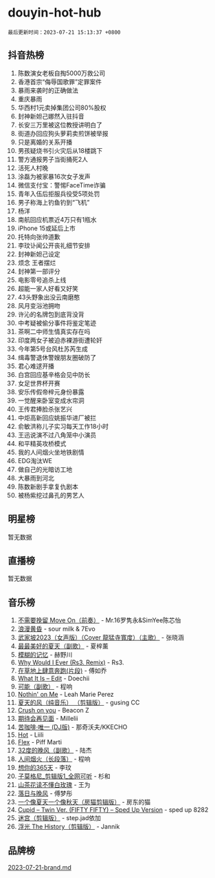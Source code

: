 # douyin-hot-hub

`最后更新时间：2023-07-21 15:13:37 +0800`

## 抖音热榜

1. 陈数演女老板自掏5000万救公司
1. 香港首宗“侮辱国歌罪”定罪案件
1. 暴雨来袭时的正确做法
1. 重庆暴雨
1. 华西村1元卖掉集团公司80%股权
1. 封神新妲己娜然入驻抖音
1. 长安三万里被这位教授讲明白了
1. 街道办回应狗头萝莉卖煎饼被举报
1. 只是离婚的关系开播
1. 男孩疑烧书引火灾后从18楼跳下
1. 警方通报男子当街捅死2人
1. 活死人村晚
1. 涂磊为被家暴16次女子发声
1. 微信支付宝：警惕FaceTime诈骗
1. 青年入伍后拒服兵役受5项处罚
1. 男子称海上钓鱼钓到“飞机”
1. 杨洋
1. 南航回应机票近4万只有1瓶水
1. iPhone 15或延后上市
1. 托特向张帅道歉
1. 李玟讣闻公开丧礼细节安排
1. 封神新妲己设定
1. 烦念 王者摆烂
1. 封神第一部评分
1. 电影零号追杀上线
1. 超能一家人好看又好笑
1. 43头野象出没云南磨憨
1. 风月变浴池拥吻
1. 许沁的名牌包到底背没背
1. 中考疑被偷分事件将鉴定笔迹
1. 茶啊二中师生情真实存在吗
1. 印度两女子被迫赤裸游街遭轮奸
1. 今年第5号台风杜苏芮生成
1. 缉毒警退休警嫂朋友圈破防了
1. 君心难逑开播
1. 白宫回应基辛格会见中防长
1. 女足世界杯开赛
1. 安乐传假帝梓元身份暴露
1. 一觉醒来卧室变成水帘洞
1. 王传君捧脸杀张艺兴
1. 中炬高新回应姚振华进厂被拦
1. 俞敏洪称儿子实习每天工作18小时
1. 王迅说演不过八角笼中小演员
1. 和平精英攻桥模式
1. 我的人间烟火坐地铁剧情
1. EDG淘汰WE
1. 做自己的光暗访工地
1. 大暴雨到河北
1. 陈数新剧手拿复仇剧本
1. 被杨紫挖过鼻孔的男艺人

## 明星榜

暂无数据

## 直播榜

暂无数据

## 音乐榜

1. [不需要挽留 Move On（前奏）](https://sf6-cdn-tos.douyinstatic.com/obj/tos-cn-ve-2774/ooCBhgCCkF4nExzQL9WZSUbitfA8IsDkgQIYhe) - Mr.16罗隽永&SimYee陈芯怡
1. [浪漫黄昏](https://sf6-cdn-tos.douyinstatic.com/obj/tos-cn-ve-2774/a2e4e0b8cf8b4cc0a6bfed7cd21bd5a0) - sour milk & 7Evo
1. [武家坡2023（女声版）（Cover 龍猛寺寬度）（主歌）](https://sf6-cdn-tos.douyinstatic.com/obj/tos-cn-ve-2774/oEIACj0tGBoytgZUwEUCP8DAIgnZfwGIfb9xjD) - 张晓涵
1. [最最美好的夏天（副歌）](https://sf3-cdn-tos.douyinstatic.com/obj/tos-cn-ve-2774/o4FMghDLZkPIkCutdrsXlbTHcaZztBfeCp9AFS) - 夏梓薰
1. [模糊的记忆](https://sf3-cdn-tos.douyinstatic.com/obj/tos-cn-ve-2774/ocrRNOQnkB1MNO9eD1sd3CIytBehbIbglZUFAT) - 赫野川
1. [Why Would I Ever (Rs3. Remix)](https://sf6-cdn-tos.douyinstatic.com/obj/tos-cn-ve-2774/oQNX0xZhO8IXeCRjCJQUZzkfQNLi2ItDAzEBgz) - Rs3.
1. [在草地上肆意奔跑(片段)](https://sf3-cdn-tos.douyinstatic.com/obj/tos-cn-ve-2774/8831d494742f45dabdfa8adb8b817259) - 傅如乔
1. [What It Is – Edit](https://sf3-cdn-tos.douyinstatic.com/obj/tos-cn-ve-2774/o0mszhwrI3yCyGWBMAaQUof2lTzIXANSLrBh4L) - Doechii
1. [可能（副歌）](https://sf3-cdn-tos.douyinstatic.com/obj/tos-cn-ve-2774/cde1731888894259b333569393c2fb51) - 程响
1. [Nothin' on Me](https://sf6-cdn-tos.douyinstatic.com/obj/tos-cn-ve-2774/4db3d954346848aaa9ec9709bb1eace1) - Leah Marie Perez
1. [夏天的风（纯音乐） （剪辑版）](https://sf3-cdn-tos.douyinstatic.com/obj/tos-cn-ve-2774/oUzLjBZZFQAoNRmGokEeD5zfQCObp6UeFAnTa6) - gusing CC
1. [Crush on you](https://sf3-cdn-tos.douyinstatic.com/obj/tos-cn-ve-2774/b23c3d5786714e90898fb2a43fb44ff7) - Beacon Z
1. [期待会再见面](https://sf6-cdn-tos.douyinstatic.com/obj/tos-cn-ve-2774/oILtyb5PbgnZnnFogRIDCNBDmAzeQk8BjThRfX) - Millelii
1. [苦咖啡·唯一 (DJ版)](https://sf6-cdn-tos.douyinstatic.com/obj/tos-cn-ve-2774/oohZWXUzNXlh9bzpBgNUfJCQHGILwWgDBaejQt) - 那奇沃夫/KKECHO
1. [Hot](https://sf6-cdn-tos.douyinstatic.com/obj/tos-cn-ve-2774/a63be641febf4335a8996c8a877dee1c) - Liili
1. [Flex](https://sf3-cdn-tos.douyinstatic.com/obj/tos-cn-ve-2774/fdd81ae057724bbe9f599a36af513da8) - Piff Marti
1. [32度的晚风（副歌）](https://sf3-cdn-tos.douyinstatic.com/obj/tos-cn-ve-2774/o8mEd4CARee2Lv5ReRW2KyIyZ9Q1YojfPZyXHA) - 陆杰
1. [人间烟火（长段落）](https://sf6-cdn-tos.douyinstatic.com/obj/tos-cn-ve-2774/eeb7f9f284d74db097f8341ace44bfa2) - 程响
1. [想你的365天](https://sf3-cdn-tos.douyinstatic.com/obj/tos-cn-ve-2774/f9f7574abe01480a95d11e74817984b4) - 李玟
1. [子莫格尼_剪辑版1_全网可听](https://sf3-cdn-tos.douyinstatic.com/obj/tos-cn-ve-2774/okgjBiZZDqmeFfACngDQ48okZJ9knBMDtbwo8Q) - 杉和
1. [山茶花读不懂白玫瑰](https://sf3-cdn-tos.douyinstatic.com/obj/tos-cn-ve-2774/osfn8B7DktrRHEPJgPCfDbw7QDQEkwC16BxZg9) - 王为
1. [落日与晚风](https://sf3-cdn-tos.douyinstatic.com/obj/tos-cn-ve-2774/oIGWNBzwrUqAmfsCxckzkGhWQIaAAUgU19HChy) - 傅梦彤
1. [一个像夏天一个像秋天（房猫剪辑版）](https://sf6-cdn-tos.douyinstatic.com/obj/tos-cn-ve-2774/a5a649d88ef0437b918efc8be7005a59) - 房东的猫
1. [Cupid – Twin Ver. (FIFTY FIFTY) – Sped Up Version](https://sf6-cdn-tos.douyinstatic.com/obj/tos-cn-ve-2774/oMonQQ6t8nCfUnw44y8XBZkJytCgEBtWYebB2D) - sped up 8282
1. [迷宫（剪辑版）](https://sf6-cdn-tos.douyinstatic.com/obj/tos-cn-ve-2774/oUkKabRnnDiI8GjaQrDHYQh0VCgQB0AA4ezefF) - step.jad依加
1. [浮光 The History（剪辑版）](https://sf6-cdn-tos.douyinstatic.com/obj/tos-cn-ve-2774/oIkABGgUD0nCgDneOBBKSj79UBoAZtQjIi3fbl) - Jannik

## 品牌榜

[2023-07-21-brand.md](2023-07-21-brand.md)
